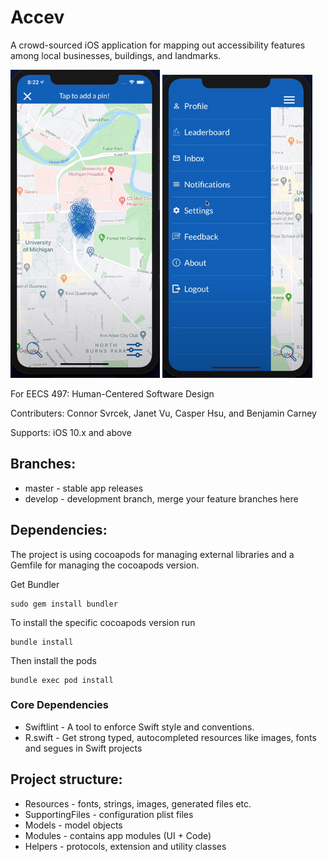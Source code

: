 # Accev

A crowd-sourced iOS application for mapping out accessibility features among local businesses, buildings, and landmarks.

![](Accev.png) ![](Accev2.png)

For EECS 497: Human-Centered Software Design

Contributers: Connor Svrcek, Janet Vu, Casper Hsu, and Benjamin Carney

Supports: iOS 10.x and above

## Branches:

* master - stable app releases
* develop - development branch, merge your feature branches here

## Dependencies:

The project is using cocoapods for managing external libraries and a Gemfile for managing the cocoapods version.

Get Bundler

```
sudo gem install bundler
```

To install the specific cocoapods version run

```
bundle install
```

Then install the pods

```
bundle exec pod install
```

### Core Dependencies

* Swiftlint - A tool to enforce Swift style and conventions.
* R.swift - Get strong typed, autocompleted resources like images, fonts and segues in Swift projects

## Project structure:

* Resources - fonts, strings, images, generated files etc.
* SupportingFiles - configuration plist files
* Models - model objects
* Modules - contains app modules (UI + Code)
* Helpers - protocols, extension and utility classes
